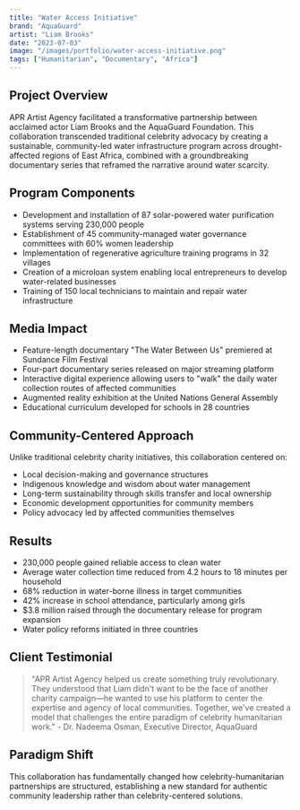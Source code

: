 ```yaml
---
title: "Water Access Initiative"
brand: "AquaGuard"
artist: "Liam Brooks"
date: "2023-07-03"
image: "/images/portfolio/water-access-initiative.png"
tags: ["Humanitarian", "Documentary", "Africa"]
---
```


## Project Overview
APR Artist Agency facilitated a transformative partnership between acclaimed actor Liam Brooks and the AquaGuard Foundation. This collaboration transcended traditional celebrity advocacy by creating a sustainable, community-led water infrastructure program across drought-affected regions of East Africa, combined with a groundbreaking documentary series that reframed the narrative around water scarcity.

## Program Components
- Development and installation of 87 solar-powered water purification systems serving 230,000 people
- Establishment of 45 community-managed water governance committees with 60% women leadership
- Implementation of regenerative agriculture training programs in 32 villages
- Creation of a microloan system enabling local entrepreneurs to develop water-related businesses
- Training of 150 local technicians to maintain and repair water infrastructure

## Media Impact
- Feature-length documentary "The Water Between Us" premiered at Sundance Film Festival
- Four-part documentary series released on major streaming platform
- Interactive digital experience allowing users to "walk" the daily water collection routes of affected communities
- Augmented reality exhibition at the United Nations General Assembly
- Educational curriculum developed for schools in 28 countries

## Community-Centered Approach
Unlike traditional celebrity charity initiatives, this collaboration centered on:
- Local decision-making and governance structures
- Indigenous knowledge and wisdom about water management
- Long-term sustainability through skills transfer and local ownership
- Economic development opportunities for community members
- Policy advocacy led by affected communities themselves

## Results
- 230,000 people gained reliable access to clean water
- Average water collection time reduced from 4.2 hours to 18 minutes per household
- 68% reduction in water-borne illness in target communities
- 42% increase in school attendance, particularly among girls
- $3.8 million raised through the documentary release for program expansion
- Water policy reforms initiated in three countries

## Client Testimonial
> "APR Artist Agency helped us create something truly revolutionary. They understood that Liam didn't want to be the face of another charity campaign—he wanted to use his platform to center the expertise and agency of local communities. Together, we've created a model that challenges the entire paradigm of celebrity humanitarian work." - Dr. Nadeema Osman, Executive Director, AquaGuard

## Paradigm Shift
This collaboration has fundamentally changed how celebrity-humanitarian partnerships are structured, establishing a new standard for authentic community leadership rather than celebrity-centered solutions.
